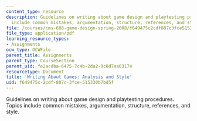 ```yaml
---
content_type: resource
description: Guidelines on writing about game design and playtesting procedures. Topics
  include common mistakes, argumentation, structure, references, and style.
file: /courses/cms-608-game-design-spring-2008/f649475c2cdf807c3fce515330b7bd5f_games.pdf
file_type: application/pdf
learning_resource_types:
- Assignments
ocw_type: OCWFile
parent_title: Assignments
parent_type: CourseSection
parent_uid: fe2acdba-6475-7c4b-2da2-9c8d7aa03174
resourcetype: Document
title: 'Writing About Games: Analysis and Style'
uid: f649475c-2cdf-807c-3fce-515330b7bd5f
---
```

Guidelines on writing about game design and playtesting procedures. Topics include common mistakes, argumentation, structure, references, and style.

